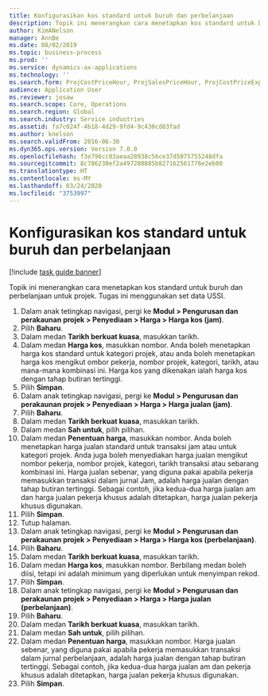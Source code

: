 ```yaml
---
title: Konfigurasikan kos standard untuk buruh dan perbelanjaan
description: Topik ini menerangkan cara menetapkan kos standard untuk buruh dan perbelanjaan untuk projek.
author: KimANelson
manager: AnnBe
ms.date: 08/02/2019
ms.topic: business-process
ms.prod: ''
ms.service: dynamics-ax-applications
ms.technology: ''
ms.search.form: ProjCostPriceHour, ProjSalesPriceHour, ProjCostPriceExpense, ProjSalesPriceCost
audience: Application User
ms.reviewer: josaw
ms.search.scope: Core, Operations
ms.search.region: Global
ms.search.industry: Service industries
ms.assetid: fa7c024f-4b18-4d29-9fd4-9c430cd83fad
ms.author: knelson
ms.search.validFrom: 2016-06-30
ms.dyn365.ops.version: Version 7.0.0
ms.openlocfilehash: f3e796cc03aeaa28938c56ce37d5075755248dfa
ms.sourcegitcommit: 8c786230ef2a497280885b827162561776e2eb00
ms.translationtype: HT
ms.contentlocale: ms-MY
ms.lasthandoff: 03/24/2020
ms.locfileid: "3753997"
---
```

# <a name="configure-standard-costs-for-labor-and-expenses"></a>Konfigurasikan kos standard untuk buruh dan perbelanjaan

[!include [task guide banner](../../includes/task-guide-banner.md)]

Topik ini menerangkan cara menetapkan kos standard untuk buruh dan perbelanjaan untuk projek. Tugas ini menggunakan set data USSI.

1. Dalam anak tetingkap navigasi, pergi ke **Modul > Pengurusan dan perakaunan projek > Penyediaan > Harga > Harga kos (jam)**.
2. Pilih **Baharu**.
3. Dalam medan **Tarikh berkuat kuasa**, masukkan tarikh.
4. Dalam medan **Harga kos**, masukkan nombor. Anda boleh menetapkan harga kos standard untuk kategori projek, atau anda boleh menetapkan harga kos mengikut ombor pekerja, nombor projek, kategori, tarikh, atau mana-mana kombinasi ini. Harga kos yang dikenakan ialah harga kos dengan tahap butiran tertinggi.  
5. Pilih **Simpan**.
6. Dalam anak tetingkap navigasi, pergi ke **Modul > Pengurusan dan perakaunan projek > Penyediaan > Harga > Harga jualan (jam)**.
7. Pilih **Baharu**.
8. Dalam medan **Tarikh berkuat kuasa**, masukkan tarikh.
9. Dalam medan **Sah untuk**, pilih pilihan.
10. Dalam medan **Penentuan harga**, masukkan nombor. Anda boleh menetapkan harga jualan standard untuk transaksi jam atau untuk kategori projek. Anda juga boleh menyediakan harga jualan mengikut nombor pekerja, nombor projek, kategori, tarikh transaksi atau sebarang kombinasi ini. Harga jualan sebenar, yang diguna pakai apabila pekerja memasukkan transaksi dalam jurnal Jam, adalah harga jualan dengan tahap butiran tertinggi. Sebagai contoh, jika kedua-dua harga jualan am dan harga jualan pekerja khusus adalah ditetapkan, harga jualan pekerja khusus digunakan.  
11. Pilih **Simpan**.
12. Tutup halaman.
13. Dalam anak tetingkap navigasi, pergi ke **Modul > Pengurusan dan perakaunan projek > Penyediaan > Harga > Harga kos (perbelanjaan)**.
14. Pilih **Baharu**.
15. Dalam medan **Tarikh berkuat kuasa**, masukkan tarikh.
16. Dalam medan **Harga kos**, masukkan nombor. Berbilang medan boleh diisi, tetapi ini adalah minimum yang diperlukan untuk menyimpan rekod.  
17. Pilih **Simpan**.
18. Dalam anak tetingkap navigasi, pergi ke **Modul > Pengurusan dan perakaunan projek > Penyediaan > Harga > Harga jualan (perbelanjaan)**.
19. Pilih **Baharu**.
20. Dalam medan **Tarikh berkuat kuasa**, masukkan tarikh.
21. Dalam medan **Sah untuk**, pilih pilihan.
22. Dalam medan **Penentuan harga**, masukkan nombor. Harga jualan sebenar, yang diguna pakai apabila pekerja memasukkan transaksi dalam jurnal perbelanjaan, adalah harga jualan dengan tahap butiran tertinggi. Sebagai contoh, jika kedua-dua harga jualan am dan pekerja khusus adalah ditetapkan, harga jualan pekerja khusus digunakan.  
23. Pilih **Simpan**.

